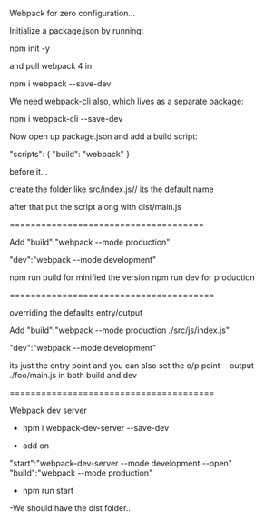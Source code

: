 Webpack for zero configuration...

Initialize a package.json by running:

npm init -y

and pull webpack 4 in:

npm i webpack --save-dev

We need webpack-cli also, which lives as a separate package:

npm i webpack-cli --save-dev

Now open up package.json and add a build script:

"scripts": {
  "build": "webpack"
}



before it...

create the folder like src/index.js// its the default name

after that put the script along with dist/main.js


=====================================

Add "build":"webpack --mode production"

"dev":"webpack --mode development"

npm run build for minified the version
npm run dev for production

=======================================

overriding the defaults entry/output

Add "build":"webpack --mode production ./src/js/index.js"

"dev":"webpack --mode development"

its just the entry point and you can also set the o/p point --output ./foo/main.js in both build and dev

=======================================

Webpack dev server

- npm i webpack-dev-server --save-dev

- add on 

"start":"webpack-dev-server --mode development --open"
"build":"webpack --mode production"

- npm run start

-We should have the dist folder..